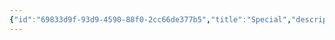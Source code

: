 ```yaml
---
{"id":"69833d9f-93d9-4590-88f0-2cc66de377b5","title":"Special","description":"Inventory - Special","publish":true,"date_created":"Tuesday, May 28th 2024, 3:10:54 pm","date_modified":"Monday, October 14th 2024, 2:22:13 am","editing_lock":true,"live_preview":true,"cssclasses":["mado-heading"],"path":"Tabletop/Campaigns/One Shots/Inventory/Special/index.md","permalink":"/tabletop/campaigns/one-shots/inventory/special/index/","PassFrontmatter":true}
---
```




